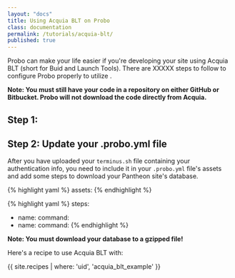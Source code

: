 ```yaml
---
layout: "docs"
title: Using Acquia BLT on Probo
class: documentation
permalink: /tutorials/acquia-blt/
published: true
---
```


Probo can make your life easier if you're developing your site using Acquia BLT (short for Buid and Launch Tools). There are XXXXX steps to follow to configure Probo properly to utilize .

**Note: You must still have your code in a repository on either GitHub or Bitbucket. Probo will not download the code directly from Acquia.**

## Step 1: 

## Step 2: Update your .probo.yml file

After you have uploaded your `terminus.sh` file containing your authentication info, you need to include it in your `.probo.yml` file's assets and add some steps to download your Pantheon site's database.

{% highlight yaml %}
assets:
{% endhighlight %}

{% highlight yaml %}
steps:
 - name: 
   command: 
 - name: 
   command: 
{% endhighlight %}

**Note: You must download your database to a gzipped file!**

Here's a recipe to use Acquia BLT with:

{{ site.recipes | where: 'uid', 'acquia_blt_example' }}
